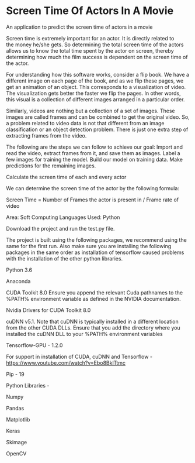 # Screen Time Of Actors In A Movie

An application to predict the screen time of actors in a movie


  Screen time is extremely important for an actor. It is directly related to the money
he/she gets. So determining the total screen time of the actors allows us to know the total time
spent by the actor on screen, thereby determining how much the film success is dependent on
the screen time of the actor.

  For understanding how this software works, consider a flip book. We have a different
image on each page of the book, and as we flip these pages, we get an animation of an object.
This corresponds to a visualization of video. The visualization gets better the faster we flip
the pages. In other words, this visual is a collection of different images arranged in a
particular order.

  Similarly, videos are nothing but a collection of a set of images. These images are
called frames and can be combined to get the original video. So, a problem related to video
data is not that different from an image classification or an object detection problem. There is
just one extra step of extracting frames from the video.

  The following are the steps we can follow to achieve our goal: Import and read the
video, extract frames from it, and save them as images. Label a few images for training the
model. Build our model on training data. Make predictions for the remaining images.

Calculate the screen time of each and every actor

We can determine the screen time of the actor by the following formula:

Screen Time = Number of Frames the actor is present in / Frame rate of video

Area: Soft Computing
Languages Used: Python






Download the project and run the test.py file.

The project is built using the following packages, we recommend using the same for the first run. Also make sure you are installing the following packages in the same order as installation of tensorflow caused problems with the installation of the other python libraries.

Python 3.6

Anaconda

CUDA Toolkit 8.0 Ensure you append the relevant Cuda pathnames to the %PATH% environment variable as defined in the NVIDIA documentation.

Nvidia Drivers for CUDA Toolkit 8.0

cuDNN v5.1. Note that cuDNN is typically installed in a different location from the other CUDA DLLs. Ensure that you add the directory where you installed the cuDNN DLL to your %PATH% environment variables

Tensorflow-GPU - 1.2.0

For support in installation of CUDA, cuDNN and Tensorflow - https://www.youtube.com/watch?v=Ebo8BklTtmc

Pip - 19

Python Libraries - 

Numpy

Pandas

Matplotlib

Keras

Skimage

OpenCV
